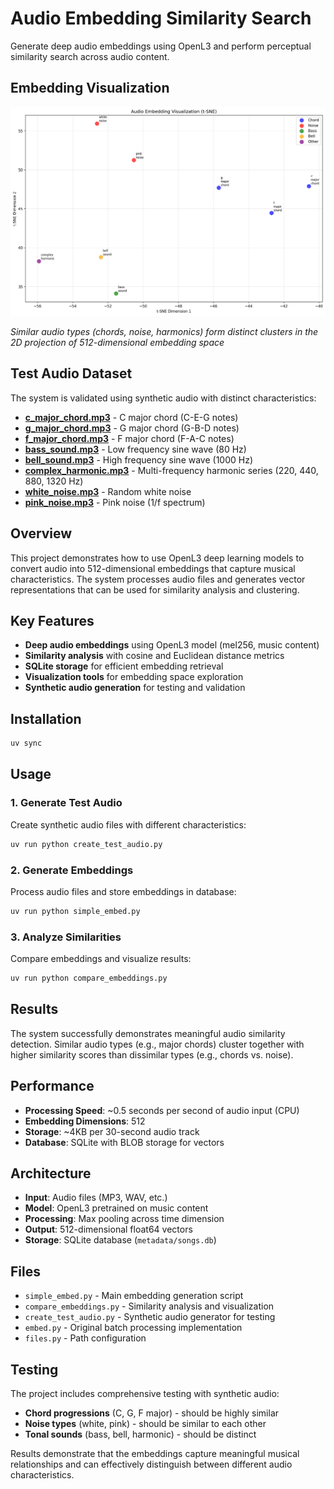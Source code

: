 # Audio Embedding Similarity Search

Generate deep audio embeddings using OpenL3 and perform perceptual similarity search across audio content.

## Embedding Visualization

![Embedding Visualization](embedding_visualization.png)

*Similar audio types (chords, noise, harmonics) form distinct clusters in the 2D projection of 512-dimensional embedding space*

## Test Audio Dataset

The system is validated using synthetic audio with distinct characteristics:

- **[c_major_chord.mp3](previews/c_major_chord.mp3)** - C major chord (C-E-G notes)
- **[g_major_chord.mp3](previews/g_major_chord.mp3)** - G major chord (G-B-D notes) 
- **[f_major_chord.mp3](previews/f_major_chord.mp3)** - F major chord (F-A-C notes)
- **[bass_sound.mp3](previews/bass_sound.mp3)** - Low frequency sine wave (80 Hz)
- **[bell_sound.mp3](previews/bell_sound.mp3)** - High frequency sine wave (1000 Hz)
- **[complex_harmonic.mp3](previews/complex_harmonic.mp3)** - Multi-frequency harmonic series (220, 440, 880, 1320 Hz)
- **[white_noise.mp3](previews/white_noise.mp3)** - Random white noise
- **[pink_noise.mp3](previews/pink_noise.mp3)** - Pink noise (1/f spectrum)

## Overview

This project demonstrates how to use OpenL3 deep learning models to convert audio into 512-dimensional embeddings that capture musical characteristics. The system processes audio files and generates vector representations that can be used for similarity analysis and clustering.

## Key Features

- **Deep audio embeddings** using OpenL3 model (mel256, music content)
- **Similarity analysis** with cosine and Euclidean distance metrics
- **SQLite storage** for efficient embedding retrieval
- **Visualization tools** for embedding space exploration
- **Synthetic audio generation** for testing and validation

## Installation

```bash
uv sync
```

## Usage

### 1. Generate Test Audio
Create synthetic audio files with different characteristics:
```bash
uv run python create_test_audio.py
```

### 2. Generate Embeddings
Process audio files and store embeddings in database:
```bash
uv run python simple_embed.py
```

### 3. Analyze Similarities
Compare embeddings and visualize results:
```bash
uv run python compare_embeddings.py
```

## Results

The system successfully demonstrates meaningful audio similarity detection. Similar audio types (e.g., major chords) cluster together with higher similarity scores than dissimilar types (e.g., chords vs. noise).

## Performance

- **Processing Speed**: ~0.5 seconds per second of audio input (CPU)
- **Embedding Dimensions**: 512
- **Storage**: ~4KB per 30-second audio track
- **Database**: SQLite with BLOB storage for vectors

## Architecture

- **Input**: Audio files (MP3, WAV, etc.)
- **Model**: OpenL3 pretrained on music content
- **Processing**: Max pooling across time dimension
- **Output**: 512-dimensional float64 vectors
- **Storage**: SQLite database (`metadata/songs.db`)

## Files

- `simple_embed.py` - Main embedding generation script
- `compare_embeddings.py` - Similarity analysis and visualization
- `create_test_audio.py` - Synthetic audio generator for testing
- `embed.py` - Original batch processing implementation
- `files.py` - Path configuration

## Testing

The project includes comprehensive testing with synthetic audio:
- **Chord progressions** (C, G, F major) - should be highly similar
- **Noise types** (white, pink) - should be similar to each other
- **Tonal sounds** (bass, bell, harmonic) - should be distinct

Results demonstrate that the embeddings capture meaningful musical relationships and can effectively distinguish between different audio characteristics.